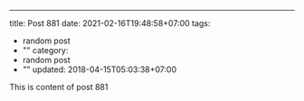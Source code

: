 ---
title: Post 881
date: 2021-02-16T19:48:58+07:00
tags:
  - random post
  - ""
category:
  - random post
  - ""
updated: 2018-04-15T05:03:38+07:00

This is content of post 881